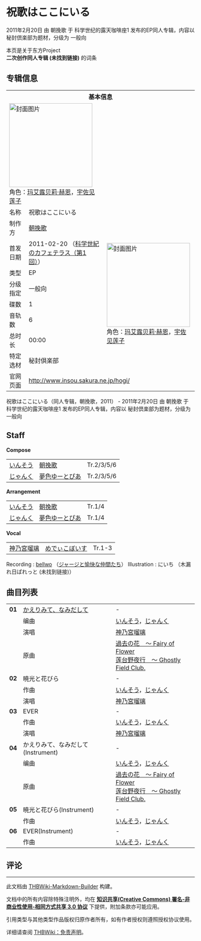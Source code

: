 # 祝歌はここにいる

<!-- source html: G:\repos\THBWiki-Markdown-Builder\THBWikiMarkdown\Temp\main\0\0f\ns0%3A%E7%A5%9D%E6%AD%8C%E3%81%AF%E3%81%93%E3%81%93%E3%81%AB%E3%81%84%E3%82%8B.html -->

2011年2月20日 由 朝挽歌 于 科学世纪的露天咖啡座1 发布的EP同人专辑，内容以 秘封倶楽部为题材，分级为 一般向

本页是关于东方Project  
 **二次创作同人专辑 (未找到链接)** 的词条
## 专辑信息

<table><tbody><tr><th colspan="3">基本信息</th></tr><tr><td class="cover-artwork-mobile" colspan="2"><a href="./文件-祝歌はここにいる封面.jpg.md" class="image" title="封面图片"><img alt="封面图片" src="https://upload.thwiki.cc/thumb/c/c4/%E7%A5%9D%E6%AD%8C%E3%81%AF%E3%81%93%E3%81%93%E3%81%AB%E3%81%84%E3%82%8B%E5%B0%81%E9%9D%A2.jpg/222px-%E7%A5%9D%E6%AD%8C%E3%81%AF%E3%81%93%E3%81%93%E3%81%AB%E3%81%84%E3%82%8B%E5%B0%81%E9%9D%A2.jpg" decoding="async" loading="lazy" width="222" height="224" srcset="https://upload.thwiki.cc/thumb/c/c4/%E7%A5%9D%E6%AD%8C%E3%81%AF%E3%81%93%E3%81%93%E3%81%AB%E3%81%84%E3%82%8B%E5%B0%81%E9%9D%A2.jpg/333px-%E7%A5%9D%E6%AD%8C%E3%81%AF%E3%81%93%E3%81%93%E3%81%AB%E3%81%84%E3%82%8B%E5%B0%81%E9%9D%A2.jpg 1.5x, https://upload.thwiki.cc/c/c4/%E7%A5%9D%E6%AD%8C%E3%81%AF%E3%81%93%E3%81%93%E3%81%AB%E3%81%84%E3%82%8B%E5%B0%81%E9%9D%A2.jpg 2x" data-file-width="381" data-file-height="384"></a><div class="cover-char">角色：<a href="./玛艾露贝莉·赫恩.md" title="玛艾露贝莉·赫恩">玛艾露贝莉·赫恩</a>，<a href="./宇佐见莲子.md" title="宇佐见莲子">宇佐见莲子</a></div></td>
</tr><tr><td class="label">名称</td><td colspan="2"> 祝歌はここにいる </td></tr><tr><td class="label">制作方</td><td><a href="./朝挽歌.md" title="朝挽歌">朝挽歌</a></td><td class="cover-artwork" rowspan="8" style="min-width:224px;"><a href="./文件-祝歌はここにいる封面.jpg.md" class="image" title="封面图片"><img alt="封面图片" src="https://upload.thwiki.cc/thumb/c/c4/%E7%A5%9D%E6%AD%8C%E3%81%AF%E3%81%93%E3%81%93%E3%81%AB%E3%81%84%E3%82%8B%E5%B0%81%E9%9D%A2.jpg/222px-%E7%A5%9D%E6%AD%8C%E3%81%AF%E3%81%93%E3%81%93%E3%81%AB%E3%81%84%E3%82%8B%E5%B0%81%E9%9D%A2.jpg" decoding="async" loading="lazy" width="222" height="224" srcset="https://upload.thwiki.cc/thumb/c/c4/%E7%A5%9D%E6%AD%8C%E3%81%AF%E3%81%93%E3%81%93%E3%81%AB%E3%81%84%E3%82%8B%E5%B0%81%E9%9D%A2.jpg/333px-%E7%A5%9D%E6%AD%8C%E3%81%AF%E3%81%93%E3%81%93%E3%81%AB%E3%81%84%E3%82%8B%E5%B0%81%E9%9D%A2.jpg 1.5x, https://upload.thwiki.cc/c/c4/%E7%A5%9D%E6%AD%8C%E3%81%AF%E3%81%93%E3%81%93%E3%81%AB%E3%81%84%E3%82%8B%E5%B0%81%E9%9D%A2.jpg 2x" data-file-width="381" data-file-height="384"></a><div class="cover-char">角色：<a href="./玛艾露贝莉·赫恩.md" title="玛艾露贝莉·赫恩">玛艾露贝莉·赫恩</a>，<a href="./宇佐见莲子.md" title="宇佐见莲子">宇佐见莲子</a></div></td>
</tr><tr><td class="label">首发日期</td><td>2011-02-20&#160;（<a href="/展会作品列表?e=%E7%A7%91%E5%AD%A6%E4%B8%96%E7%BA%AA%E7%9A%84%E9%9C%B2%E5%A4%A9%E5%92%96%E5%95%A1%E5%BA%A7%231">科学世紀のカフェテラス（第1回）</a>）</td></tr><tr><td class="label">类型</td><td>EP</td></tr><tr><td class="label">分级指定</td><td>一般向</td></tr><tr><td class="label">碟数</td><td>1</td></tr><tr><td class="label">音轨数</td><td>6</td></tr><tr><td class="label">总时长</td><td>00:00</td></tr><tr><td class="label">特定选材</td><td>秘封倶楽部</td></tr>
<tr><td class="label">官网页面</td><td colspan="2"><a rel="nofollow" class="external free" href="http://www.insou.sakura.ne.jp/hogi/">http://www.insou.sakura.ne.jp/hogi/</a></td></tr></tbody></table>

祝歌はここにいる（同人专辑，朝挽歌，2011） - 2011年2月20日 由 朝挽歌 于 科学世纪的露天咖啡座1 发布的EP同人专辑，内容以 秘封倶楽部为题材，分级为 一般向
## Staff
  
 **Compose**   

<table><tbody><tr><td><a href="/index.php?title=%E3%81%84%E3%82%93%E3%81%9D%E3%81%86&amp;action=edit&amp;redlink=1" class="new" title="いんそう（页面不存在）">いんそう</a></td><td><a href="./朝挽歌.md" title="朝挽歌">朝挽歌</a></td><td>Tr.2/3/5/6</td></tr><tr><td><a href="/index.php?title=%E3%81%98%E3%82%83%E3%82%93%E3%81%8F&amp;action=edit&amp;redlink=1" class="new" title="じゃんく（页面不存在）">じゃんく</a></td><td><a href="./夢色ゆーとぴあ.md" title="夢色ゆーとぴあ">夢色ゆーとぴあ</a></td><td>Tr.2/3/5/6</td></tr></tbody></table>

  
 **Arrangement**   

<table><tbody><tr><td><a href="/index.php?title=%E3%81%84%E3%82%93%E3%81%9D%E3%81%86&amp;action=edit&amp;redlink=1" class="new" title="いんそう（页面不存在）">いんそう</a></td><td><a href="./朝挽歌.md" title="朝挽歌">朝挽歌</a></td><td>Tr.1/4</td></tr><tr><td><a href="/index.php?title=%E3%81%98%E3%82%83%E3%82%93%E3%81%8F&amp;action=edit&amp;redlink=1" class="new" title="じゃんく（页面不存在）">じゃんく</a></td><td><a href="./夢色ゆーとぴあ.md" title="夢色ゆーとぴあ">夢色ゆーとぴあ</a></td><td>Tr.1/4</td></tr></tbody></table>

  
 **Vocal**   

<table><tbody><tr><td><a href="/index.php?title=%E7%A5%9E%E4%B9%83%E5%AE%AE%E7%91%A0%E7%92%83&amp;action=edit&amp;redlink=1" class="new" title="神乃宮瑠璃（页面不存在）">神乃宮瑠璃</a></td><td><a href="/index.php?title=%E3%82%81%E3%81%A7%E3%81%83%E3%81%93%E3%81%BC%E3%81%84%E3%81%99&amp;action=edit&amp;redlink=1" class="new" title="めでぃこぼいす（页面不存在）">めでぃこぼいす</a></td><td>Tr.1-3</td></tr></tbody></table>


Recording
: [bellwo](./bellwo.md) （[ジャージと愉快な仲間たち](./ジャージと愉快な仲間たち.md)）
Illustration
: にいち （木漏れ日ぱれっと (未找到链接)）

## 曲目列表

<table><tbody><tr><td id="1" class="infoRD"><b>01</b></td><td id="かえりみて、なみだして" colspan="2" class="title"><span class="new" title="（歌词页面不存在）"><a href="/index.php?title=%E6%AD%8C%E8%AF%8D:%E3%81%8B%E3%81%88%E3%82%8A%E3%81%BF%E3%81%A6%E3%80%81%E3%81%AA%E3%81%BF%E3%81%A0%E3%81%97%E3%81%A6&amp;boilerplate=模板:页面模板/曲目歌词&amp;action=edit">かえりみて、なみだして</a></span><span class="thcsearchlinks"><a rel="nofollow" class="external text" href="https://cd.thwiki.cc?arrange=いんそう，じゃんく&amp;vocal=神乃宮瑠璃&amp;ogmusic=過去の花　～ Fairy of Flower&amp;fromwiki=祝歌はここにいる"><span title="搜索相似同人曲"></span></a></span></td><td class="time">-</td></tr><tr><td class="left"></td><td class="label">编曲</td><td class="text" colspan="2"><a href="/index.php?title=%E3%81%84%E3%82%93%E3%81%9D%E3%81%86&amp;action=edit&amp;redlink=1" class="new" title="いんそう（页面不存在）">いんそう</a>，<a href="/index.php?title=%E3%81%98%E3%82%83%E3%82%93%E3%81%8F&amp;action=edit&amp;redlink=1" class="new" title="じゃんく（页面不存在）">じゃんく</a><span class="thcsearchlinks"><a rel="nofollow" class="external text" href="https://cd.thwiki.cc?arrange=，いんそう，じゃんく&amp;fromwiki=祝歌はここにいる"><span></span></a></span></td></tr><tr><td class="left"></td><td class="label">演唱</td><td class="text" colspan="2"><a href="/index.php?title=%E7%A5%9E%E4%B9%83%E5%AE%AE%E7%91%A0%E7%92%83&amp;action=edit&amp;redlink=1" class="new" title="神乃宮瑠璃（页面不存在）">神乃宮瑠璃</a><span class="thcsearchlinks"><a rel="nofollow" class="external text" href="https://cd.thwiki.cc?vocal=神乃宮瑠璃&amp;fromwiki=祝歌はここにいる"><span></span></a></span></td></tr><tr><td class="left"></td><td class="label">原曲</td><td class="text" colspan="2"><span class="thcsearchlinks"><a rel="nofollow" class="external text" href="https://cd.thwiki.cc?ogmusic=過去の花　～ Fairy of Flower&amp;fromwiki=祝歌はここにいる"><span></span></a></span><div class="ogmusic"><a href="/%E9%81%8E%E5%8E%BB%E3%81%AE%E8%8A%B1_%EF%BD%9E_Fairy_of_Flower" class="mw-redirect" title="過去の花 ～ Fairy of Flower">過去の花　～ Fairy of Flower</a></div><div class="source"><a href="/%E8%8E%B2%E5%8F%B0%E9%87%8E%E5%A4%9C%E8%A1%8C_%EF%BD%9E_Ghostly_Field_Club." class="mw-redirect" title="莲台野夜行 ～ Ghostly Field Club.">莲台野夜行　～ Ghostly Field Club.</a></div></td></tr>
<tr><td id="2" class="infoRL"><b>02</b></td><td id="暁光と花びら" colspan="2" class="title">暁光と花びら<span class="thcsearchlinks"><a rel="nofollow" class="external text" href="https://cd.thwiki.cc?arrange=いんそう，じゃんく&amp;vocal=神乃宮瑠璃&amp;fromwiki=祝歌はここにいる"><span title="搜索相似同人曲"></span></a></span></td><td class="time">-</td></tr><tr><td class="left"></td><td class="label">作曲</td><td class="text" colspan="2"><a href="/index.php?title=%E3%81%84%E3%82%93%E3%81%9D%E3%81%86&amp;action=edit&amp;redlink=1" class="new" title="いんそう（页面不存在）">いんそう</a>，<a href="/index.php?title=%E3%81%98%E3%82%83%E3%82%93%E3%81%8F&amp;action=edit&amp;redlink=1" class="new" title="じゃんく（页面不存在）">じゃんく</a><span class="thcsearchlinks"><a rel="nofollow" class="external text" href="https://cd.thwiki.cc?arrange=，いんそう，じゃんく&amp;fromwiki=祝歌はここにいる"><span></span></a></span></td></tr><tr><td class="left"></td><td class="label">演唱</td><td class="text" colspan="2"><a href="/index.php?title=%E7%A5%9E%E4%B9%83%E5%AE%AE%E7%91%A0%E7%92%83&amp;action=edit&amp;redlink=1" class="new" title="神乃宮瑠璃（页面不存在）">神乃宮瑠璃</a><span class="thcsearchlinks"><a rel="nofollow" class="external text" href="https://cd.thwiki.cc?vocal=神乃宮瑠璃&amp;fromwiki=祝歌はここにいる"><span></span></a></span></td></tr>
<tr><td id="3" class="infoRL"><b>03</b></td><td id="EVER" colspan="2" class="title">EVER<span class="thcsearchlinks"><a rel="nofollow" class="external text" href="https://cd.thwiki.cc?arrange=いんそう，じゃんく&amp;vocal=神乃宮瑠璃&amp;fromwiki=祝歌はここにいる"><span title="搜索相似同人曲"></span></a></span></td><td class="time">-</td></tr><tr><td class="left"></td><td class="label">作曲</td><td class="text" colspan="2"><a href="/index.php?title=%E3%81%84%E3%82%93%E3%81%9D%E3%81%86&amp;action=edit&amp;redlink=1" class="new" title="いんそう（页面不存在）">いんそう</a>，<a href="/index.php?title=%E3%81%98%E3%82%83%E3%82%93%E3%81%8F&amp;action=edit&amp;redlink=1" class="new" title="じゃんく（页面不存在）">じゃんく</a><span class="thcsearchlinks"><a rel="nofollow" class="external text" href="https://cd.thwiki.cc?arrange=，いんそう，じゃんく&amp;fromwiki=祝歌はここにいる"><span></span></a></span></td></tr><tr><td class="left"></td><td class="label">演唱</td><td class="text" colspan="2"><a href="/index.php?title=%E7%A5%9E%E4%B9%83%E5%AE%AE%E7%91%A0%E7%92%83&amp;action=edit&amp;redlink=1" class="new" title="神乃宮瑠璃（页面不存在）">神乃宮瑠璃</a><span class="thcsearchlinks"><a rel="nofollow" class="external text" href="https://cd.thwiki.cc?vocal=神乃宮瑠璃&amp;fromwiki=祝歌はここにいる"><span></span></a></span></td></tr>
<tr><td id="4" class="infoYD"><b>04</b></td><td id="かえりみて、なみだして(Instrument)" colspan="2" class="title">かえりみて、なみだして(Instrument)<span class="thcsearchlinks"><a rel="nofollow" class="external text" href="https://cd.thwiki.cc?arrange=いんそう，じゃんく&amp;ogmusic=過去の花　～ Fairy of Flower&amp;fromwiki=祝歌はここにいる"><span title="搜索相似同人曲"></span></a></span></td><td class="time">-</td></tr><tr><td class="left"></td><td class="label">编曲</td><td class="text" colspan="2"><a href="/index.php?title=%E3%81%84%E3%82%93%E3%81%9D%E3%81%86&amp;action=edit&amp;redlink=1" class="new" title="いんそう（页面不存在）">いんそう</a>，<a href="/index.php?title=%E3%81%98%E3%82%83%E3%82%93%E3%81%8F&amp;action=edit&amp;redlink=1" class="new" title="じゃんく（页面不存在）">じゃんく</a><span class="thcsearchlinks"><a rel="nofollow" class="external text" href="https://cd.thwiki.cc?arrange=，いんそう，じゃんく&amp;fromwiki=祝歌はここにいる"><span></span></a></span></td></tr><tr><td class="left"></td><td class="label">原曲</td><td class="text" colspan="2"><span class="thcsearchlinks"><a rel="nofollow" class="external text" href="https://cd.thwiki.cc?ogmusic=過去の花　～ Fairy of Flower&amp;fromwiki=祝歌はここにいる"><span></span></a></span><div class="ogmusic"><a href="/%E9%81%8E%E5%8E%BB%E3%81%AE%E8%8A%B1_%EF%BD%9E_Fairy_of_Flower" class="mw-redirect" title="過去の花 ～ Fairy of Flower">過去の花　～ Fairy of Flower</a></div><div class="source"><a href="/%E8%8E%B2%E5%8F%B0%E9%87%8E%E5%A4%9C%E8%A1%8C_%EF%BD%9E_Ghostly_Field_Club." class="mw-redirect" title="莲台野夜行 ～ Ghostly Field Club.">莲台野夜行　～ Ghostly Field Club.</a></div></td></tr>
<tr><td id="5" class="infoYL"><b>05</b></td><td id="暁光と花びら(Instrument)" colspan="2" class="title">暁光と花びら(Instrument)<span class="thcsearchlinks"><a rel="nofollow" class="external text" href="https://cd.thwiki.cc?arrange=いんそう，じゃんく&amp;fromwiki=祝歌はここにいる"><span title="搜索相似同人曲"></span></a></span></td><td class="time">-</td></tr><tr><td class="left"></td><td class="label">作曲</td><td class="text" colspan="2"><a href="/index.php?title=%E3%81%84%E3%82%93%E3%81%9D%E3%81%86&amp;action=edit&amp;redlink=1" class="new" title="いんそう（页面不存在）">いんそう</a>，<a href="/index.php?title=%E3%81%98%E3%82%83%E3%82%93%E3%81%8F&amp;action=edit&amp;redlink=1" class="new" title="じゃんく（页面不存在）">じゃんく</a><span class="thcsearchlinks"><a rel="nofollow" class="external text" href="https://cd.thwiki.cc?arrange=，いんそう，じゃんく&amp;fromwiki=祝歌はここにいる"><span></span></a></span></td></tr>
<tr><td id="6" class="infoYL"><b>06</b></td><td id="EVER(Instrument)" colspan="2" class="title">EVER(Instrument)<span class="thcsearchlinks"><a rel="nofollow" class="external text" href="https://cd.thwiki.cc?arrange=いんそう，じゃんく&amp;fromwiki=祝歌はここにいる"><span title="搜索相似同人曲"></span></a></span></td><td class="time">-</td></tr><tr><td class="left"></td><td class="label">作曲</td><td class="text" colspan="2"><a href="/index.php?title=%E3%81%84%E3%82%93%E3%81%9D%E3%81%86&amp;action=edit&amp;redlink=1" class="new" title="いんそう（页面不存在）">いんそう</a>，<a href="/index.php?title=%E3%81%98%E3%82%83%E3%82%93%E3%81%8F&amp;action=edit&amp;redlink=1" class="new" title="じゃんく（页面不存在）">じゃんく</a><span class="thcsearchlinks"><a rel="nofollow" class="external text" href="https://cd.thwiki.cc?arrange=，いんそう，じゃんく&amp;fromwiki=祝歌はここにいる"><span></span></a></span></td></tr></tbody></table>


## 评论




---

此文档由 [THBWiki-Markdown-Builder](https://github.com/Delsin-Yu/THBWiki-Markdown-Builder) 构建。

文档中的所有内容除特殊注明外，均在 [**知识共享(Creative Commons) 署名-非商业性使用-相同方式共享 3.0 协议**](https://creativecommons.org/licenses/by-sa/3.0/deed.zh-hans) 下提供，附加条款亦可能应用。

引用类型与其他类型作品版权归原作者所有，如有作者授权则遵照授权协议使用。

详细请查阅 [THBWiki：免责声明](https://thbwiki.cc/THBWiki:%E5%85%8D%E8%B4%A3%E5%A3%B0%E6%98%8E)。

